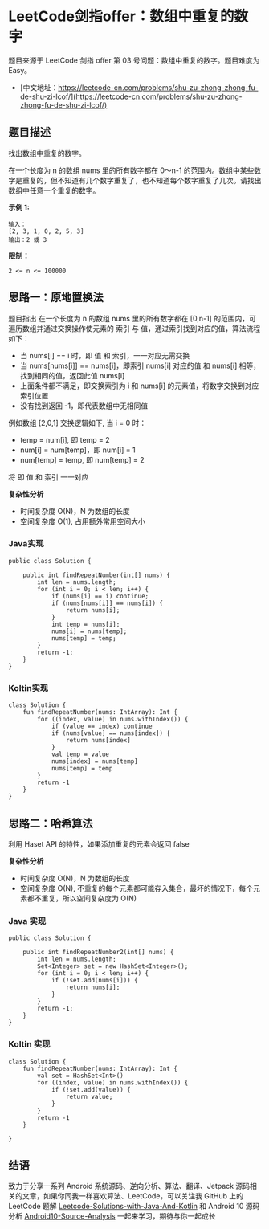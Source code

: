 # LeetCode剑指offer：数组中重复的数字

题目来源于 LeetCode 剑指 offer 第 03 号问题：数组中重复的数字。题目难度为 Easy。

* [中文地址：https://leetcode-cn.com/problems/shu-zu-zhong-zhong-fu-de-shu-zi-lcof/](https://leetcode-cn.com/problems/shu-zu-zhong-zhong-fu-de-shu-zi-lcof/)

## 题目描述

找出数组中重复的数字。

在一个长度为 n 的数组 nums 里的所有数字都在 0～n-1 的范围内。数组中某些数字是重复的，但不知道有几个数字重复了，也不知道每个数字重复了几次。请找出数组中任意一个重复的数字。

**示例 1:**

```
输入：
[2, 3, 1, 0, 2, 5, 3]
输出：2 或 3 
```

**限制：**

```
2 <= n <= 100000
```

## 思路一：原地置换法

题目指出 在一个长度为 n 的数组 nums 里的所有数字都在 [0,n-1] 的范围内，可遍历数组并通过交换操作使元素的 索引 与 值，通过索引找到对应的值，算法流程如下：

* 当 nums[i] == i 时，即 值 和 索引，一一对应无需交换
* 当 nums[nums[i]] == nums[i]，即索引 nums[i] 对应的值 和 nums[i] 相等，找到相同的值，返回此值 nums[i]
* 上面条件都不满足，即交换索引为 i 和 nums[i] 的元素值，将数字交换到对应索引位置
* 没有找到返回 -1，即代表数组中无相同值

例如数组 [2,0,1] 交换逻辑如下, 当 i = 0 时：

* temp = num[i], 即 temp = 2
* num[i] = num[temp]，即 num[i] = 1
* num[temp] = temp, 即 num[temp] = 2

将 即 值 和 索引 一一对应

**复杂性分析**

* 时间复杂度 O(N)，N 为数组的长度
* 空间复杂度 O(1), 占用额外常用空间大小


### Java实现

```
public class Solution {

    public int findRepeatNumber(int[] nums) {
        int len = nums.length;
        for (int i = 0; i < len; i++) {
            if (nums[i] == i) continue;
            if (nums[nums[i]] == nums[i]) {
                return nums[i];
            }
            int temp = nums[i];
            nums[i] = nums[temp];
            nums[temp] = temp;
        }
        return -1;
    }
}
```

### Koltin实现

```
class Solution {
    fun findRepeatNumber(nums: IntArray): Int {
        for ((index, value) in nums.withIndex()) {
            if (value == index) continue
            if (nums[value] == nums[index]) {
                return nums[index]
            }
            val temp = value
            nums[index] = nums[temp]
            nums[temp] = temp
        }
        return -1
    }
}
```

## 思路二：哈希算法

利用 Haset API 的特性，如果添加重复的元素会返回 false

**复杂性分析**

* 时间复杂度 O(N)，N 为数组的长度
* 空间复杂度 O(N), 不重复的每个元素都可能存入集合，最坏的情况下，每个元素都不重复，所以空间复杂度为 O(N)

### Java 实现

```
public class Solution {

    public int findRepeatNumber2(int[] nums) {
        int len = nums.length;
        Set<Integer> set = new HashSet<Integer>();
        for (int i = 0; i < len; i++) {
            if (!set.add(nums[i])) {
                return nums[i];
            }
        }
        return -1;
    }
}
```

### Koltin 实现

```
class Solution {
    fun findRepeatNumber(nums: IntArray): Int {
        val set = HashSet<Int>()
        for ((index, value) in nums.withIndex()) {
            if (!set.add(value)) {
                return value;
            }
        }
        return -1
    }

}
```

## 结语

致力于分享一系列 Android 系统源码、逆向分析、算法、翻译、Jetpack  源码相关的文章，如果你同我一样喜欢算法、LeetCode，可以关注我 GitHub 上的 LeetCode 题解 [Leetcode-Solutions-with-Java-And-Kotlin](https://github.com/hi-dhl/Leetcode-Solutions-with-Java-And-Kotlin) 和  Android 10 源码分析 [Android10-Source-Analysis](https://github.com/hi-dhl/Android10-Source-Analysis) 一起来学习，期待与你一起成长


